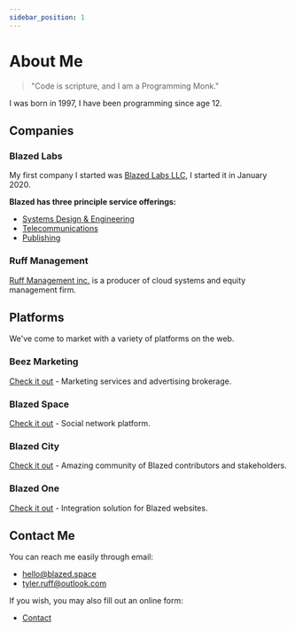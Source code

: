 ```yaml
---
sidebar_position: 1
---
```


# About Me

> "Code is scripture, and I am a Programming Monk."

I was born in 1997, I have been programming since age 12.

## Companies
### Blazed Labs
My first company I started was [Blazed Labs LLC](https://blazedlabs.com/), I started it in January 2020. 

**Blazed has three principle service offerings:**
* [Systems Design & Engineering](https://blazed.systems/)
* [Telecommunications](https://blazed.tel/)
* [Publishing](https://blazed.xyz/)

### Ruff Management
[Ruff Management inc.](https://ruff-manage.com/) is a producer of cloud systems and equity management firm.

## Platforms
We've come to market with a variety of platforms on the web.

### Beez Marketing
[Check it out](https://beez.top) - Marketing services and advertising brokerage.

### Blazed Space
[Check it out](https://blazed.space) - Social network platform.

### Blazed City
[Check it out](https://blazed.city) - Amazing community of Blazed contributors and stakeholders.

### Blazed One
[Check it out](https://blz.one) - Integration solution for Blazed websites.

## Contact Me
You can reach me easily through email:
* [hello@blazed.space](mailto:hello@blazed.space)
* [tyler.ruff@outlook.com](mailto:tyler.ruff@outlook.com)

If you wish, you may also fill out an online form:
* [Contact](https://blazed.contact/)